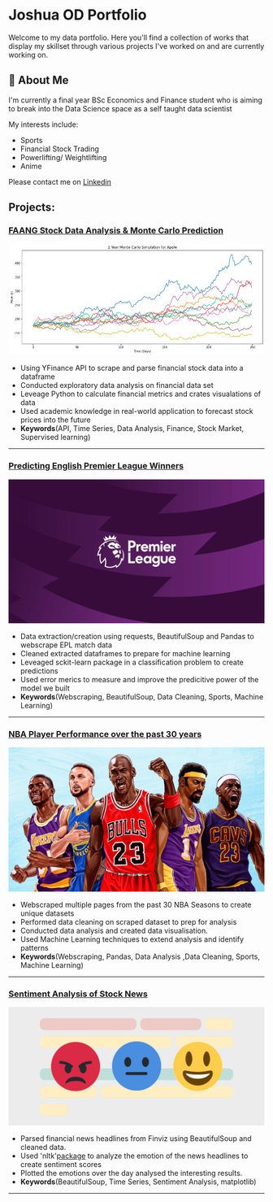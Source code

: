 # Joshua OD Portfolio

Welcome to my data portfolio. Here you'll find a collection of works that display my skillset through various projects I've worked on and are currently working on.




## 🚀 About Me
I'm currently a final year BSc Economics and Finance student who is aiming to break into the Data Science space as a self taught data scientist

My interests include:
- Sports
- Financial Stock Trading
- Powerlifting/ Weightlifting
- Anime 

Please contact me on [Linkedin](https://www.linkedin.com/in/joshua-osei/)
 
## Projects:

###  [FAANG Stock Data Analysis & Monte Carlo Prediction](https://github.com/JoshuaOD/Projects/tree/main/FAANG)
![image](https://github.com/JoshuaOD/Projects/blob/main/images/download.png)
* Using YFinance API to scrape and parse financial stock data into a dataframe 
* Conducted exploratory data analysis on financial data set
* Leveage Python to calculate financial metrics and crates visualations of data
* Used academic knowledge in real-world application to forecast stock prices into the future
* **Keywords**(API, Time Series, Data Analysis, Finance, Stock Market, Supervised learning)



---
###  [Predicting English Premier League Winners](https://github.com/JoshuaOD/Projects/tree/main/Premier%20League)
![image](https://github.com/JoshuaOD/Projects/blob/main/images/epl.jpg)
* Data extraction/creation using requests, BeautifulSoup and Pandas to webscrape EPL match data
* Cleaned extracted dataframes to prepare for machine learning
* Leveaged sckit-learn package in a classification problem to create predictions
* Used error merics to measure and improve the predicitive power of the model we built
* **Keywords**(Webscraping, BeautifulSoup, Data Cleaning, Sports, Machine Learning)

---
 
###  [NBA Player Performance over the past 30 years](https://github.com/JoshuaOD/Projects/tree/main/NBA%20Projects)
![image](https://github.com/JoshuaOD/Projects/blob/main/images/nba.jpg)
* Webscraped multiple pages from the past 30 NBA Seasons to create unique datasets
* Performed data cleaning on scraped dataset to prep for analysis
* Conducted data analysis and created data visualisation.
* Used Machine Learning techniques to extend analysis and identify patterns
* **Keywords**(Webscraping, Pandas, Data Analysis ,Data Cleaning, Sports, Machine Learning)
---
 
 
### [Sentiment Analysis of Stock News](https://github.com/JoshuaOD/Projects/tree/main/Sentiment%20Analysis)
![image](https://github.com/JoshuaOD/Projects/blob/main/images/sentiment.jpeg)
* Parsed financial news headlines from Finviz using BeautifulSoup and cleaned data.
* Used 'nltk'[package](https://www.nltk.org/api/nltk.sentiment.html) to analyze the emotion of the news headlines to create sentiment scores
* Plotted the emotions over the day analysed the interesting results.
* **Keywords**(BeautifulSoup, Time Series, Sentiment Analysis, matplotlib)
---
 
 

 
